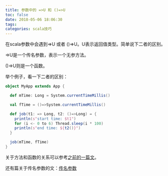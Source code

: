 ```yaml
---
title: 参数中的 =>U 和 ()=>U
toc: false
date: 2018-05-06 18:06:30
tags:
categories: scala技巧
---
```


在scala参数中会遇到=>U 或者 ()=>U。U表示返回值类型。简单说下二者的区别。  

=>U是一个传名参数，表示一个无参方法。  

()=>U则是一个函数。

举个例子，看一下二者的区别：
```scala
object MyApp extends App {

  def mTime: Long = System.currentTimeMillis()

  val fTime = ()=>System.currentTimeMillis()

  def job(t1: => Long, t2: ()=>Long) = {
    println(s"start time: $t1")
    for (i <- 0 to 6) Thread.sleep(i * 100)
    println(s"end time: ${t2()}")
  }

  job(mTime, fTime)
}
```


关于方法和函数的关系可以参考[之前的一篇文](/wiki/20180501/a15-methodVsFunction/)。  

还有篇关于传名参数的文：[传名参数](/wiki/20180506/a18-callByName/)

